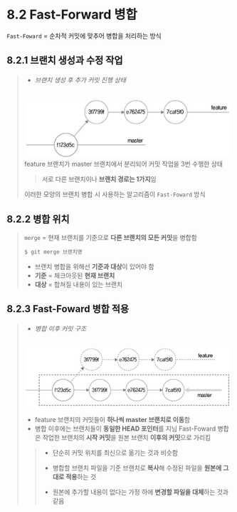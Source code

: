 <h1>8.2 Fast-Forward 병합</h1>

`Fast-Foward` = 순차적 커밋에 맞추어 병합을 처리하는 방식

<h2>8.2.1 브랜치 생성과 수정 작업</h2>

> - <h6>브랜치 생성 후 추가 커밋 진행 상태</h6>
> 
> ![821](821.png)
> feature 브랜치가 master 브랜치에서 분리되어 커밋 작업을 3번 수행한 상태<br>
>> 서로 다른 브랜치이나 **브랜치 경로는 1가지**임
>
> 이러한 모양의 브랜치 병합 시 사용하는 알고리즘이 `Fast-Foward` 방식

<h2> 8.2.2 병합 위치 </h2>

> `merge` = 현재 브랜치를 기준으로 **다른 브랜치의 모든 커밋**을 병합함
> 
> ```bash
> $ git merge 브랜치명
> ```
> 
> - 브랜치 병합을 위해선 **기준과 대상**이 있어야 함
> - **기준** = 체크아웃된 **현재 브랜치**
> - **대상** = 합쳐질 내용이 있는 브랜치

<h2> 8.2.3 Fast-Foward 병합 적용 </h2>

> - <h6>병합 이후 커밋 구조</h6>
> 
> ![823](823.png)
> - feature 브랜치의 커밋들이 **하나씩 master 브랜치로 이동**함
> - 병합 이후에는 브랜치들이 **동일한 HEAD 포인터**를 지님
> Fast-Foward 병합은 작업한 브랜치의 **시작 커밋**을 원본 브랜치 **이후의 커밋**으로 가리킴
>> - 단순히 커밋 위치를 최신으로 옮기는 것과 비슷함<br>
>> + 병합할 브랜치 파일을 기준 브랜치로 **복사**해 수정된 파일을 **원본에 그대로 적용**하는 것<br>
>> - 원본에 추가할 내용이 없다는 가정 하에 **변경할 파일을 대체**하는 것과 같음